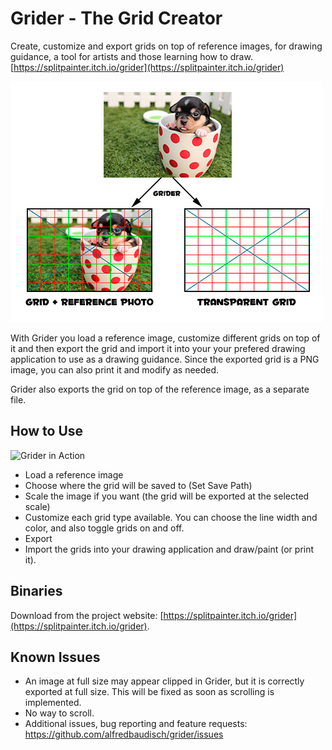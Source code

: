 # Grider - The Grid Creator
Create, customize and export grids on top of reference images, for drawing guidance, a tool for artists and those learning how to draw. [https://splitpainter.itch.io/grider](https://splitpainter.itch.io/grider)

![Output](example_output.jpg)

With Grider you load a reference image, customize different grids on top of it and then export the grid and import it into your your prefered drawing application to use as a drawing guidance. Since the exported grid is a PNG image, you can also print it and modify as needed.

Grider also exports the grid on top of the reference image, as a separate file.

## How to Use
![Grider in Action](https://img.itch.zone/aW1hZ2UvNDI2MzAzLzIxMjg3MjcuZ2lm/original/cbsE56.gif)

- Load a reference image
- Choose where the grid will be saved to (Set Save Path)
- Scale the image if you want (the grid will be exported at the selected scale)
- Customize each grid type available. You can choose the line width and color, and also toggle grids on and off.
- Export
- Import the grids into your drawing application and draw/paint (or print it).

## Binaries

Download from the project website: [https://splitpainter.itch.io/grider](https://splitpainter.itch.io/grider).

## Known Issues

- An image at full size may appear clipped in Grider, but it is correctly exported at full size. This will be fixed as soon as scrolling is implemented.
- No way to scroll.
- Additional issues, bug reporting and feature requests: https://github.com/alfredbaudisch/grider/issues​
